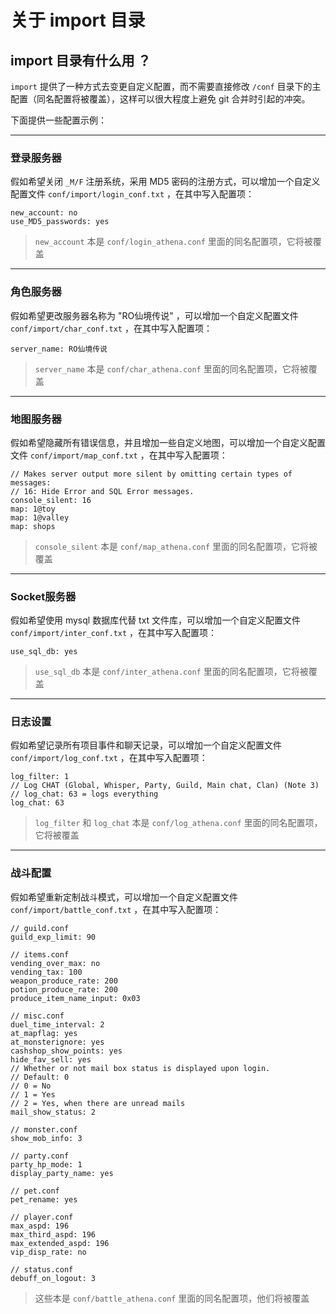 # 关于 import 目录

## import 目录有什么用 ？

`import` 提供了一种方式去变更自定义配置，而不需要直接修改 `/conf` 目录下的主配置（同名配置将被覆盖），这样可以很大程度上避免 git 合并时引起的冲突。

下面提供一些配置示例：

------
### 登录服务器

假如希望关闭 `_M/F` 注册系统，采用 MD5 密码的注册方式，可以增加一个自定义配置文件 `conf/import/login_conf.txt` ，在其中写入配置项：

```
new_account: no
use_MD5_passwords: yes
```

> `new_account` 本是 `conf/login_athena.conf` 里面的同名配置项，它将被覆盖


------
### 角色服务器

假如希望更改服务器名称为 "RO仙境传说" ，可以增加一个自定义配置文件 `conf/import/char_conf.txt` ，在其中写入配置项：

```
server_name: RO仙境传说
```

> `server_name` 本是 `conf/char_athena.conf` 里面的同名配置项，它将被覆盖


------
### 地图服务器

假如希望隐藏所有错误信息，并且增加一些自定义地图，可以增加一个自定义配置文件 `conf/import/map_conf.txt` ，在其中写入配置项：

```
// Makes server output more silent by omitting certain types of messages:
// 16: Hide Error and SQL Error messages.
console_silent: 16
map: 1@toy
map: 1@valley
map: shops
```

> `console_silent` 本是 `conf/map_athena.conf` 里面的同名配置项，它将被覆盖


------
### Socket服务器

假如希望使用 mysql 数据库代替 txt 文件库，可以增加一个自定义配置文件 `conf/import/inter_conf.txt` ，在其中写入配置项：

```
use_sql_db: yes
```

> `use_sql_db` 本是 `conf/inter_athena.conf` 里面的同名配置项，它将被覆盖


------
### 日志设置

假如希望记录所有项目事件和聊天记录，可以增加一个自定义配置文件 `conf/import/log_conf.txt` ，在其中写入配置项：

```
log_filter: 1
// Log CHAT (Global, Whisper, Party, Guild, Main chat, Clan) (Note 3)
// log_chat: 63 = logs everything
log_chat: 63
```

> `log_filter` 和 `log_chat` 本是 `conf/log_athena.conf` 里面的同名配置项，它将被覆盖


------
### 战斗配置

假如希望重新定制战斗模式，可以增加一个自定义配置文件 `conf/import/battle_conf.txt` ，在其中写入配置项：

```
// guild.conf
guild_exp_limit: 90

// items.conf
vending_over_max: no
vending_tax: 100
weapon_produce_rate: 200
potion_produce_rate: 200
produce_item_name_input: 0x03

// misc.conf
duel_time_interval: 2
at_mapflag: yes
at_monsterignore: yes
cashshop_show_points: yes
hide_fav_sell: yes
// Whether or not mail box status is displayed upon login.
// Default: 0
// 0 = No
// 1 = Yes
// 2 = Yes, when there are unread mails
mail_show_status: 2

// monster.conf
show_mob_info: 3

// party.conf
party_hp_mode: 1
display_party_name: yes

// pet.conf
pet_rename: yes

// player.conf
max_aspd: 196
max_third_aspd: 196
max_extended_aspd: 196
vip_disp_rate: no

// status.conf
debuff_on_logout: 3
```

> 这些本是 `conf/battle_athena.conf` 里面的同名配置项，他们将被覆盖


